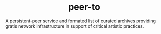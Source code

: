 <h1 align="center">peer-to</h1>

A persistent-peer service and formated list of curated archives providing gratis network infrastructure in support of critical artistic practices.